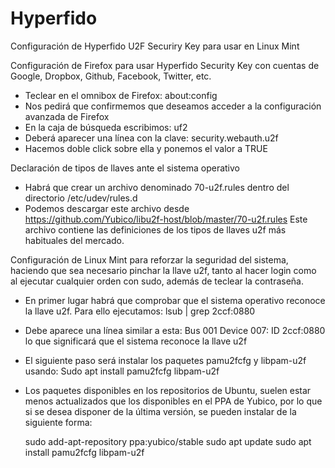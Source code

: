 # Hyperfido
Configuración de Hyperfido U2F Securiry Key para usar en Linux Mint

Configuración de Firefox para usar Hyperfido Security Key con cuentas de Google, Dropbox, Github, Facebook, Twitter, etc.
- Teclear en el omnibox de Firefox: about:config
- Nos pedirá que confirmemos que deseamos acceder a la configuración avanzada de Firefox
- En la caja de búsqueda escribimos: uf2
- Deberá aparecer una línea con la clave: security.webauth.u2f
- Hacemos doble click sobre ella y ponemos el valor a TRUE

Declaración de tipos de llaves ante el sistema operativo
- Habrá que crear un archivo denominado 70-u2f.rules dentro del directorio /etc/udev/rules.d
- Podemos descargar este archivo desde https://github.com/Yubico/libu2f-host/blob/master/70-u2f.rules Este archivo contiene las definiciones de los tipos de llaves u2f más habituales del mercado.

Configuración de Linux Mint para reforzar la seguridad del sistema, haciendo que sea necesario pinchar la llave u2f, tanto al hacer login como al ejecutar cualquier orden con sudo, además de teclear la contraseña.
- En primer lugar habrá que comprobar que el sistema operativo reconoce la llave u2f. Para ello ejecutamos: lsub | grep 2ccf:0880
- Debe aparece una línea similar a esta: Bus 001 Device 007: ID 2ccf:0880 lo que significará que el sistema reconoce la llave u2f
- El siguiente paso será instalar los paquetes pamu2fcfg y libpam-u2f usando: Sudo apt install pamu2fcfg libpam-u2f
- Los paquetes disponibles en los repositorios de Ubuntu, suelen estar menos actualizados que los disponibles en el PPA de Yubico, por lo que si se desea disponer de la última versión, se pueden instalar de la siguiente forma:

  sudo add-apt-repository ppa:yubico/stable
  sudo apt update
  sudo apt install pamu2fcfg libpam-u2f
  
  
